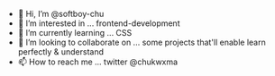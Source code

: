 - 👋 Hi, I’m @softboy-chu
- 👀 I’m interested in ... frontend-development
- 🌱 I’m currently learning ... CSS
- 💞️ I’m looking to collaborate on ... some projects that'll enable learn perfectly & understand
- 📫 How to reach me ... twitter @chukwxma

<!---
softboy-chu/softboy-chu is a ✨ special ✨ repository because its `README.md` (this file) appears on your GitHub profile.
You can click the Preview link to take a look at your changes.
--->
